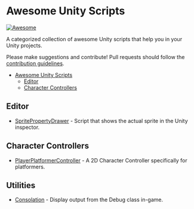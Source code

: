# Awesome Unity Scripts

[![Awesome](https://awesome.re/badge-flat2.svg)](https://awesome.re)

A categorized collection of awesome Unity scripts that help you in your Unity projects.

Please make suggestions and contribute! Pull requests should follow the [contribution guidelines](https://github.com/RyanNielson/awesome-unity/blob/master/CONTRIBUTING.md).

- [Awesome Unity Scripts](#awesome-unity-scripts)
  - [Editor](#editor)
  - [Character Controllers](#character-controllers)

## Editor 
* [SpritePropertyDrawer](https://github.com/BartInTheField/Unity-SpritePropertyDrawer) - Script that shows the actual sprite in the Unity inspector.

## Character Controllers 
* [PlayerPlatformerController](https://learn.unity.com/tutorial/live-session-2d-platformer-character-controller#5c7f8528edbc2a002053b695) - A 2D Character Controller specifically for platformers.

## Utilities
* [Consolation](https://github.com/mminer/consolation) - Display output from the Debug class in-game.

